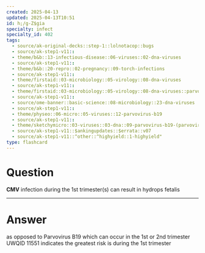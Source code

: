 ```yaml
---
created: 2025-04-13
updated: 2025-04-13T10:51
id: h;/g-Z$gia
specialty: infect
specialty_id: 402
tags:
  - source/ak-original-decks::step-1::lolnotacop::bugs
  - source/ak-step1-v11::
  - theme/b&b::13-infectious-disease::06-viruses::02-dna-viruses
  - source/ak-step1-v11::
  - theme/b&b::20-repro::02-pregnancy::09-torch-infections
  - source/ak-step1-v11::
  - theme/firstaid::03-microbiology::05-virology::08-dna-viruses
  - source/ak-step1-v11::
  - theme/firstaid::03-microbiology::05-virology::08-dna-viruses::parvovirus-b19
  - source/ak-step1-v11::
  - source/ome-banner::basic-science::08-microbiology::23-dna-viruses
  - source/ak-step1-v11::
  - theme/physeo::06-micro::05-viruses::12-parvovirus-b19
  - source/ak-step1-v11::
  - theme/sketchymicro::03-viruses::03-dna::09-parvovirus-b19-(parvoviridae)
  - source/ak-step1-v11::$ankingupdates::$errata::v07
  - source/ak-step1-v11::^other::^highyield::1-highyield"
type: flashcard
---
```


# Question
**CMV** infection during the 1st trimester(s) can result in hydrops fetalis

---

# Answer
as opposed to Parvovirus B19 which can occur in the 1st or 2nd trimester     UWQID 11551 indicates the greatest risk is during the 1st trimester